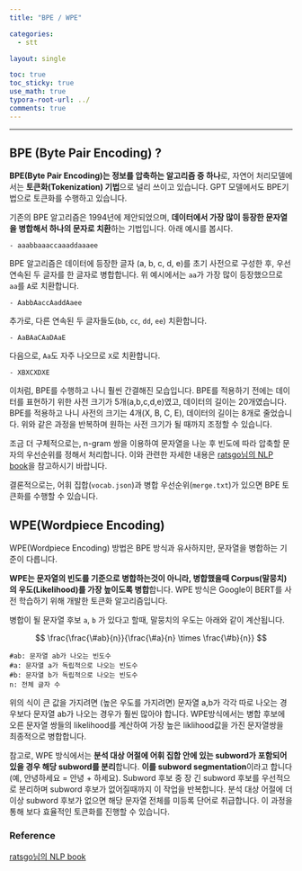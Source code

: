 ```yaml
---
title: "BPE / WPE"

categories:
  - stt

layout: single

toc: true
toc_sticky: true
use_math: true
typora-root-url: ../
comments: true
---
```




---

## BPE (Byte Pair Encoding) ?

**BPE(Byte Pair Encoding)는 정보를 압축하는 알고리즘 중 하나**로, 자연어 처리모델에서는 **토큰화(Tokenization) 기법**으로 널리 쓰이고 있습니다. GPT 모델에서도 BPE기법으로 토큰화를 수행하고 있습니다.



기존의 BPE 알고리즘은 1994년에 제안되었으며, **데이터에서 가장 많이 등장한 문자열을 병합해서 하나의 문자로 치환**하는 기법입니다. 아래 예시를 봅시다.

```
- aaabbaaaccaaaddaaaee 
```

BPE 알고리즘은 데이터에 등장한 글자 (a, b, c, d, e)를 초기 사전으로 구성한 후, 우선 연속된 두 글자를 한 글자로 병합합니다. 위 예시에서는 `aa`가 가장 많이 등장했으므로 `aa`를 `A`로 치환합니다.

```
- AabbAaccAaddAaee
```

 추가로, 다른 연속된 두 글자들도(`bb`, `cc`, `dd`, `ee`) 치환합니다.

```
- AaBAaCAaDAaE
```

다음으로, `Aa`도 자주 나오므로 `X`로 치환합니다.

```
- XBXCXDXE
```



이처럼, BPE를 수행하고 나니 훨씬 간결해진 모습입니다. BPE를 적용하기 전에는 데이터를 표현하기 위한 사전 크기가 5개(a,b,c,d,e)였고, 데이터의 길이는 20개였습니다. BPE를 적용하고 나니 사전의 크기는 4개(X, B, C, E), 데이터의 길이는 8개로 줄었습니다. 위와 같은 과정을 반복하며 원하는 사전 크기가 될 때까지 조정할 수 있습니다. 

조금 더 구체적으로는, n-gram 쌍을 이용하여 문자열을 나눈 후 빈도에 따라 압축할 문자의 우선순위를 정해서 처리합니다. 이와 관련한 자세한 내용은 [ratsgo님의 NLP book](https://ratsgo.github.io/nlpbook/docs/preprocess/bpe/)을 참고하시기 바랍니다. 

결론적으로는, 어휘 집합(`vocab.json`)과 병합 우선순위(`merge.txt`)가 있으면 BPE 토큰화를 수행할 수 있습니다.  



## WPE(Wordpiece Encoding)

WPE(Wordpiece Encoding) 방법은 BPE 방식과 유사하지만, 문자열을 병합하는 기준이 다릅니다. 

**WPE는 문자열의 빈도를 기준으로 병합하는것이 아니라, 병합했을때 Corpus(말뭉치)의 우도(Likelihood)를 가장 높이도록  병합**합니다. WPE 방식은 Google이 BERT를 사전 학습하기 위해 개발한 토큰화 알고리즘입니다.



병합이 될 문자열 후보 `a`, `b` 가 있다고 할때, 말뭉치의 우도는 아래와 같이 계산됩니다.  


$$
\frac{\frac{\#ab}{n}}{\frac{\#a}{n} \times \frac{\#b}{n}}
$$






```
#ab: 문자열 ab가 나오는 빈도수
#a: 문자열 a가 독립적으로 나오는 빈도수
#b: 문자열 b가 독립적으로 나오는 빈도수
n: 전체 글자 수 
```

 위의 식이 큰 값을 가지려면 (높은 우도를 가지려면) 문자열 a,b가 각각 따로 나오는 경우보다 문자열 ab가 나오는 경우가 훨씬 많아야 합니다. WPE방식에서는 병합 후보에 오른 문자열 쌍들의 likelihood를 계산하여 가장 높은 liklihood값을 가진 문자열쌍을 최종적으로 병합합니다. 

참고로, WPE 방식에서는 **분석 대상 어절에 어휘 집합 안에 있는 subword가 포함되어있을 경우 해당 subword를 분리**합니다. **이를 subword segmentation**이라고 합니다 (예, 안녕하세요 = 안녕 + 하세요). Subword 후보 중 장 긴 subword 후보를 우선적으로 분리하며 subword 후보가 없어질때까지 이 작업을 반복합니다. 분석 대상 어절에 더 이상 subword 후보가 없으면 해당 문자열 전체를 미등록 단어로 취급합니다. 이 과정을 통해 보다 효율적인 토큰화를 진행할 수 있습니다. 



### Reference

 [ratsgo님의 NLP book](https://ratsgo.github.io/nlpbook/docs/preprocess/bpe/)

